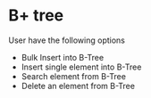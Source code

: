 # B+ tree

User have the following options 
* Bulk Insert into B-Tree 
* Insert single element into B-Tree
* Search element from B-Tree
* Delete an element from B-Tree

